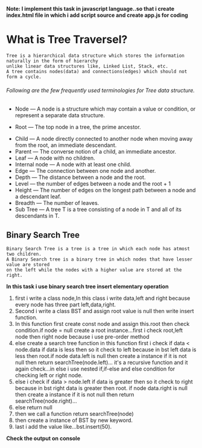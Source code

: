 **Note: I implement this task in javascript language..so that i create index.html file in which i add script source and create app.js for coding**

# What is Tree Traversel?
    Tree is a hierarchical data structure which stores the information naturally in the form of hierarchy
    unlike linear data structures like, Linked List, Stack, etc. 
    A tree contains nodes(data) and connections(edges) which should not form a cycle.

###### Following are the few frequently used terminologies for Tree data structure.

* Node — A node is a structure which may contain a value or condition, or represent a separate data structure.
- Root — The top node in a tree, the prime ancestor.
* Child — A node directly connected to another node when moving away from the root, an immediate descendant.
* Parent — The converse notion of a child, an immediate ancestor. 
* Leaf — A node with no children.
* Internal node — A node with at least one child.
* Edge — The connection between one node and another.
* Depth — The distance between a node and the root.
* Level — the number of edges between a node and the root + 1
* Height — The number of edges on the longest path between a node and a descendant leaf.
* Breadth — The number of leaves.
* Sub Tree — A tree T is a tree consisting of a node in T and all of its descendants in T.

## Binary Search Tree
    Binary Search Tree is a tree is a tree in which each node has atmost two children.
    A Binary Search tree is a binary tree in which nodes that have lesser value are stored 
    on the left while the nodes with a higher value are stored at the right.
    
   **In this task i use binary search tree insert elementary operation**
    
1. first i write a class node,In this class i write data,left and right because every node has three part left,data,right.
2. Second i write a class BST and assign root value is null then write insert function.
3. In this function first create const node and assign this.root then check condition.if node = null create a root instance...first
   i check root,left node then right node because i use pre-order method 
4. else create a search tree function in this function first i check if data < node.data if data is less then so it check to left
  because in bst left data is less then root.if node data.left is null then create a instance if it is not null then return searchTree(node.left)...
  it's a recursive function and it again check...in else i use nested if,if-else and else condition for checking left or right node.
5. else i check if data > node.left if data is greater then so it check to right because in bst right data is greater then root.
   if node data.right is null then create a instance if it is not null then return searchTree(node.right)...
6. else return null
7. then we call a function return searchTree(node)
8. then create a instance of BST by new keyword.
9. last i add the value like...bst.insert(50).
  
  **Check the output on console**
